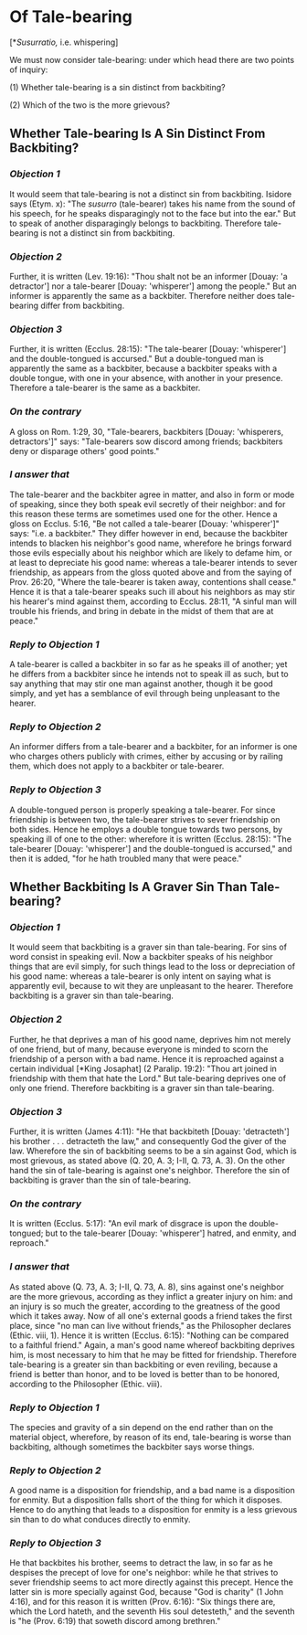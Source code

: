 # Of Tale-bearing

[*_Susurratio,_ i.e. whispering]

We must now consider tale-bearing: under which head there are two
points of inquiry:

(1) Whether tale-bearing is a sin distinct from backbiting?

(2) Which of the two is the more grievous?


## Whether Tale-bearing Is A Sin Distinct From Backbiting?

### *Objection 1*
It would seem that tale-bearing is not a distinct sin
from backbiting. Isidore says (Etym. x): "The _susurro_ (tale-bearer)
takes his name from the sound of his speech, for he speaks
disparagingly not to the face but into the ear." But to speak of
another disparagingly belongs to backbiting. Therefore tale-bearing
is not a distinct sin from backbiting.

### *Objection 2*
Further, it is written (Lev. 19:16): "Thou shalt not be an
informer [Douay: 'a detractor'] nor a tale-bearer [Douay:
'whisperer'] among the people." But an informer is apparently the
same as a backbiter. Therefore neither does tale-bearing differ from
backbiting.

### *Objection 3*
Further, it is written (Ecclus. 28:15): "The tale-bearer
[Douay: 'whisperer'] and the double-tongued is accursed." But a
double-tongued man is apparently the same as a backbiter, because a
backbiter speaks with a double tongue, with one in your absence, with
another in your presence. Therefore a tale-bearer is the same as a
backbiter.

### *On the contrary*
A gloss on Rom. 1:29, 30, "Tale-bearers,
backbiters [Douay: 'whisperers, detractors']" says: "Tale-bearers sow
discord among friends; backbiters deny or disparage others' good
points."

### *I answer that*
The tale-bearer and the backbiter agree in matter,
and also in form or mode of speaking, since they both speak evil
secretly of their neighbor: and for this reason these terms are
sometimes used one for the other. Hence a gloss on Ecclus. 5:16, "Be
not called a tale-bearer [Douay: 'whisperer']" says: "i.e. a
backbiter." They differ however in end, because the backbiter intends
to blacken his neighbor's good name, wherefore he brings forward
those evils especially about his neighbor which are likely to defame
him, or at least to depreciate his good name: whereas a tale-bearer
intends to sever friendship, as appears from the gloss quoted above
and from the saying of Prov. 26:20, "Where the tale-bearer is taken
away, contentions shall cease." Hence it is that a tale-bearer speaks
such ill about his neighbors as may stir his hearer's mind against
them, according to Ecclus. 28:11, "A sinful man will trouble his
friends, and bring in debate in the midst of them that are at peace."

### *Reply to Objection 1*
A tale-bearer is called a backbiter in so far as he
speaks ill of another; yet he differs from a backbiter since he
intends not to speak ill as such, but to say anything that may stir
one man against another, though it be good simply, and yet has a
semblance of evil through being unpleasant to the hearer.

### *Reply to Objection 2*
An informer differs from a tale-bearer and a backbiter,
for an informer is one who charges others publicly with crimes,
either by accusing or by railing them, which does not apply to a
backbiter or tale-bearer.

### *Reply to Objection 3*
A double-tongued person is properly speaking a
tale-bearer. For since friendship is between two, the tale-bearer
strives to sever friendship on both sides. Hence he employs a double
tongue towards two persons, by speaking ill of one to the other:
wherefore it is written (Ecclus. 28:15): "The tale-bearer [Douay:
'whisperer'] and the double-tongued is accursed," and then it is
added, "for he hath troubled many that were peace."

## Whether Backbiting Is A Graver Sin Than Tale-bearing?

### *Objection 1*
It would seem that backbiting is a graver sin than
tale-bearing. For sins of word consist in speaking evil. Now a
backbiter speaks of his neighbor things that are evil simply, for
such things lead to the loss or depreciation of his good name:
whereas a tale-bearer is only intent on saying what is apparently
evil, because to wit they are unpleasant to the hearer. Therefore
backbiting is a graver sin than tale-bearing.

### *Objection 2*
Further, he that deprives a man of his good name, deprives
him not merely of one friend, but of many, because everyone is minded
to scorn the friendship of a person with a bad name. Hence it is
reproached against a certain individual [*King Josaphat] (2 Paralip.
19:2): "Thou art joined in friendship with them that hate the Lord."
But tale-bearing deprives one of only one friend. Therefore
backbiting is a graver sin than tale-bearing.

### *Objection 3*
Further, it is written (James 4:11): "He that backbiteth
[Douay: 'detracteth'] his brother . . . detracteth the law," and
consequently God the giver of the law. Wherefore the sin of
backbiting seems to be a sin against God, which is most grievous, as
stated above (Q. 20, A. 3; I-II, Q. 73, A. 3). On the other hand the
sin of tale-bearing is against one's neighbor. Therefore the sin of
backbiting is graver than the sin of tale-bearing.

### *On the contrary*
It is written (Ecclus. 5:17): "An evil mark of
disgrace is upon the double-tongued; but to the tale-bearer [Douay:
'whisperer'] hatred, and enmity, and reproach."

### *I answer that*
As stated above (Q. 73, A. 3; I-II, Q. 73, A. 8),
sins against one's neighbor are the more grievous, according as they
inflict a greater injury on him: and an injury is so much the
greater, according to the greatness of the good which it takes away.
Now of all one's external goods a friend takes the first place, since
"no man can live without friends," as the Philosopher declares
(Ethic. viii, 1). Hence it is written (Ecclus. 6:15): "Nothing can be
compared to a faithful friend." Again, a man's good name whereof
backbiting deprives him, is most necessary to him that he may be
fitted for friendship. Therefore tale-bearing is a greater sin than
backbiting or even reviling, because a friend is better than honor,
and to be loved is better than to be honored, according to the
Philosopher (Ethic. viii).

### *Reply to Objection 1*
The species and gravity of a sin depend on the end
rather than on the material object, wherefore, by reason of its end,
tale-bearing is worse than backbiting, although sometimes the
backbiter says worse things.

### *Reply to Objection 2*
A good name is a disposition for friendship, and a bad
name is a disposition for enmity. But a disposition falls short of
the thing for which it disposes. Hence to do anything that leads to a
disposition for enmity is a less grievous sin than to do what
conduces directly to enmity.

### *Reply to Objection 3*
He that backbites his brother, seems to detract the
law, in so far as he despises the precept of love for one's neighbor:
while he that strives to sever friendship seems to act more directly
against this precept. Hence the latter sin is more specially against
God, because "God is charity" (1 John 4:16), and for this reason it
is written (Prov. 6:16): "Six things there are, which the Lord
hateth, and the seventh His soul detesteth," and the seventh is "he
(Prov. 6:19) that soweth discord among brethren."

